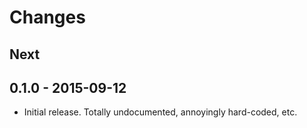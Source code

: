# Changes

## Next

## 0.1.0 - 2015-09-12

* Initial release.  Totally undocumented, annoyingly hard-coded, etc.
